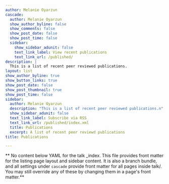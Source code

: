 ```yaml
---
author: Melanie Oyarzun
cascade:
  author: Melanie Oyarzun
  show_author_byline: false
  show_comments: false
  show_post_date: false
  show_post_time: false
  sidebar:
    show_sidebar_adunit: false
    text_link_label: View recent publications
    text_link_url: /published/
description: |
  This is a list of recent peer reviewed publications.
layout: list
show_author_byline: true
show_button_links: true
show_post_date: false
show_post_thumbnail: true
show_post_time: false
sidebar:
  author: Melanie Oyarzun
  description: "This is a list of recent peer reviewed publications.n"
  show_sidebar_adunit: false
  text_link_label: Subscribe via RSS
  text_link_url: /published/index.xml
  title: Publications
  excerpt: A list of recent peer reviewd publications
title: Publications

---
```


** No content below YAML for the talk _index. This file provides front matter for the listing page layout and sidebar content. It is also a branch bundle, and all settings under `cascade` provide front matter for all pages inside talk/. You may still override any of these by changing them in a page's front matter.**
